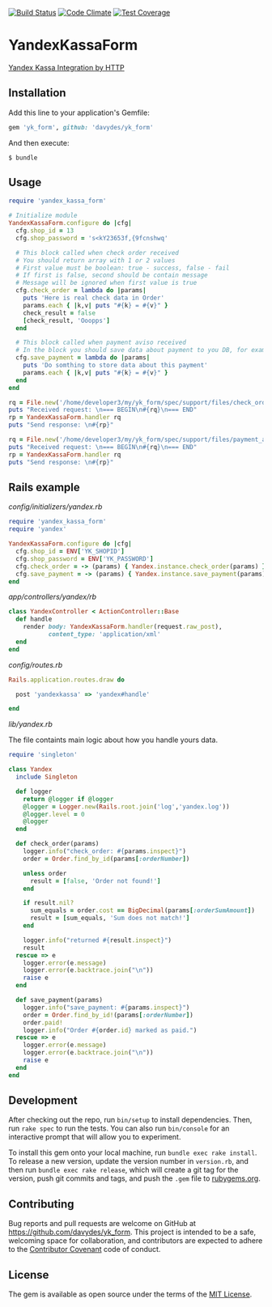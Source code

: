 [![Build Status](https://travis-ci.org/davydes/yk_form.svg?branch=master)](https://travis-ci.org/davydes/yk_form)
[![Code Climate](https://codeclimate.com/github/davydes/yk_form/badges/gpa.svg)](https://codeclimate.com/github/davydes/yk_form)
[![Test Coverage](https://codeclimate.com/github/davydes/yk_form/badges/coverage.svg)](https://codeclimate.com/github/davydes/yk_form/coverage)

# YandexKassaForm

[Yandex Kassa Integration by HTTP](https://tech.yandex.ru/money/doc/payment-solution/payment-notifications/payment-notifications-http-docpage)

## Installation

Add this line to your application's Gemfile:

```ruby
gem 'yk_form', github: 'davydes/yk_form'
```

And then execute:

    $ bundle

## Usage

```ruby
require 'yandex_kassa_form'

# Initialize module
YandexKassaForm.configure do |cfg|
  cfg.shop_id = 13
  cfg.shop_password = 's<kY23653f,{9fcnshwq'

  # This block called when check order received
  # You should return array with 1 or 2 values
  # First value must be boolean: true - success, false - fail
  # If first is false, second should be contain message
  # Message will be ignored when first value is true
  cfg.check_order = lambda do |params|
    puts 'Here is real check data in Order'
    params.each { |k,v| puts "#{k} = #{v}" }
    check_result = false
    [check_result, 'Ooopps']
  end

  # This block called when payment aviso received
  # In the block you should save data about payment to you DB, for example
  cfg.save_payment = lambda do |params|
    puts 'Do somthing to store data about this payment'
    params.each { |k,v| puts "#{k} = #{v}" }
  end
end

rq = File.new('/home/developer3/my/yk_form/spec/support/files/check_order.txt').read
puts "Received request: \n=== BEGIN\n#{rq}\n=== END"
rp = YandexKassaForm.handler rq
puts "Send response: \n#{rp}"

rq = File.new('/home/developer3/my/yk_form/spec/support/files/payment_aviso.txt').read
puts "Received request: \n=== BEGIN\n#{rq}\n=== END"
rp = YandexKassaForm.handler rq
puts "Send response: \n#{rp}"
```

## Rails example

*config/initializers/yandex.rb*
```ruby
require 'yandex_kassa_form'
require 'yandex'

YandexKassaForm.configure do |cfg|
  cfg.shop_id = ENV['YK_SHOPID']
  cfg.shop_password = ENV['YK_PASSWORD']
  cfg.check_order = -> (params) { Yandex.instance.check_order(params) }
  cfg.save_payment = -> (params) { Yandex.instance.save_payment(params) }
end
```

*app/controllers/yandex/rb*
```ruby
class YandexController < ActionController::Base
  def handle
    render body: YandexKassaForm.handler(request.raw_post),
           content_type: 'application/xml'
  end
end
```

*config/routes.rb*
```ruby
Rails.application.routes.draw do

  post 'yandexkassa' => 'yandex#handle'

end
```

*lib/yandex.rb*

The file containts main logic about how you handle yours data.

```ruby
require 'singleton'

class Yandex
  include Singleton

  def logger
    return @logger if @logger
    @logger = Logger.new(Rails.root.join('log','yandex.log'))
    @logger.level = 0
    @logger
  end

  def check_order(params)
    logger.info("check_order: #{params.inspect}")
    order = Order.find_by_id(params[:orderNumber])

    unless order
      result = [false, 'Order not found!']
    end

    if result.nil?
      sum_equals = order.cost == BigDecimal(params[:orderSumAmount])
      result = [sum_equals, 'Sum does not match!']
    end

    logger.info("returned #{result.inspect}")
    result
  rescue => e
    logger.error(e.message)
    logger.error(e.backtrace.join("\n"))
    raise e
  end

  def save_payment(params)
    logger.info("save_payment: #{params.inspect}")
    order = Order.find_by_id!(params[:orderNumber])
    order.paid!
    logger.info("Order #{order.id} marked as paid.")
  rescue => e
    logger.error(e.message)
    logger.error(e.backtrace.join("\n"))
    raise e
  end
end
```

## Development

After checking out the repo, run `bin/setup` to install dependencies. Then, run `rake spec` to run the tests. You can also run `bin/console` for an interactive prompt that will allow you to experiment.

To install this gem onto your local machine, run `bundle exec rake install`. To release a new version, update the version number in `version.rb`, and then run `bundle exec rake release`, which will create a git tag for the version, push git commits and tags, and push the `.gem` file to [rubygems.org](https://rubygems.org).

## Contributing

Bug reports and pull requests are welcome on GitHub at https://github.com/davydes/yk_form. This project is intended to be a safe, welcoming space for collaboration, and contributors are expected to adhere to the [Contributor Covenant](http://contributor-covenant.org) code of conduct.


## License

The gem is available as open source under the terms of the [MIT License](http://opensource.org/licenses/MIT).


